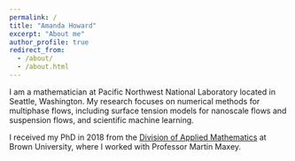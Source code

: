```yaml
---
permalink: /
title: "Amanda Howard"
excerpt: "About me"
author_profile: true
redirect_from: 
  - /about/
  - /about.html
---
```


I am a mathematician at Pacific Northwest National Laboratory located in Seattle, Washington. My research focuses on numerical methods for multiphase flows, including surface tension models for nanoscale flows and suspension flows, and scientific machine learning.

I received my PhD in 2018 from the [Division of Applied Mathematics](https://appliedmath.brown.edu) at Brown University, where I worked with Professor Martin Maxey.

